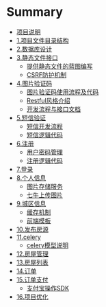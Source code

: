# Summary

* [项目说明](README.md)
* [1.项目文件目录结构](Article/Chapter1/README.md)
* [2.数据库设计](Article/Chapter2/README.md)
* [3.静态文件接口](Article/Chapter3/README.md)
    * [提供静态文件的蓝图编写](Article/Chapter3/staticFileAPI.md)
    * [CSRF防护机制](Article/Chapter3/CSRFProtectionMechanism.md)
* [4.图片验证码](Article/Chapter4/README.md)
    * [图片验证码使用流程及代码](Article/Chapter4/PictureVerificationFlowChart.md)
    * [Restful风格介绍](Article/Chapter4/RestfulIntroduce.md)
    * [开发流程与接口文档](Article/Chapter4/DevelopmentInterface.md)
* [5.短信验证](Article/Chapter5/README.md)
    * [短信开发流程](Article/Chapter5/SMSSend.md)
    * [短信逻辑代码](Article/Chapter5/SMScode.md)
* [6.注册](Article/Chapter6/README.md)
    * [用户密码管理](Article/Chapter6/userPasswordManage.md)
    * [注册逻辑代码](Article/Chapter6/passport.md)
* [7.登录]()
* [8.个人信息](Article/Chapter8/README.md)
    * [图片存储服务](Article/Chapter8/PictureStorageService.md)
    * [七牛上传图片](Article/Chapter8/QiNiuUpload.md)
* [9.城区信息](Article/Chapter9/README.md)
    * [缓存机制](Article/Chapter9/cacheInte.md)
    * [前端模板](https://aui.github.io/art-template/zh-cn/index.html)
* [10.发布房源]()
* [11.celery](Article/Chapter11/README.md)
    * [celery模型说明](Article/Chapter11/Celery.md)
* [12.房屋管理]()
* [13.房屋列表]()
* [14.订单]()
* [15.订单支付]()
    * [支付宝操作SDK]()
* [16.项目优化]()

